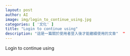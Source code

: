 ```yaml
---
layout: post
author: AI
image: img/login_to_continue_using.jpg
categories: [ '文化' ]
title: "Login to continue using"  
description: "這是一篇關於使用者登入後才能繼續使用的文章"  "
---
```

Login to continue using